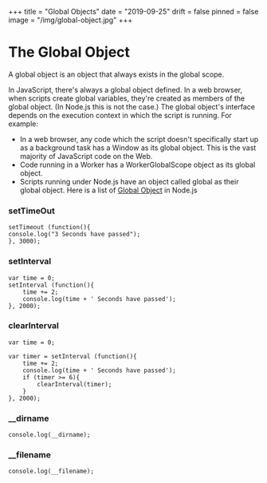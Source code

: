 +++
title = "Global Objects"
date = "2019-09-25"
drift = false
pinned = false
image = "/img/global-object.jpg"
+++
# The Global Object
A global object is an object that always exists in the global scope.

In JavaScript, there's always a global object defined. In a web browser, when scripts create global variables, they're created as members of the global object. (In Node.js this is not the case.) The global object's interface depends on the execution context in which the script is running. For example:

* In a web browser, any code which the script doesn't specifically start up as a background task has a Window as its global object. This is the vast majority of JavaScript code on the Web.
* Code running in a Worker has a WorkerGlobalScope object as its global object.
* Scripts running under Node.js have an object called global as their global object.
Here is a list of [Global Object](https://nodejs.org/api/globals.html) in Node.js

### setTimeOut

~~~
setTimeout (function(){
console.log("3 Seconds have passed");
}, 3000);
~~~

### setInterval

~~~
var time = 0;
setInterval (function(){
    time += 2;
    console.log(time + ' Seconds have passed');
}, 2000);
~~~
###  clearInterval
~~~
var time = 0;

var timer = setInterval (function(){
    time += 2;
    console.log(time + ' Seconds have passed');
    if (timer >= 6){
        clearInterval(timer);
    }
}, 2000);

~~~
### __dirname
~~~
console.log(__dirname);
~~~

### __filename
~~~
console.log(__filename);
~~~
### 